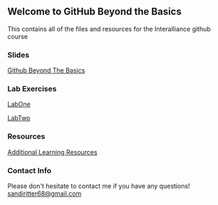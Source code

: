 ## Welcome to GitHub Beyond the Basics

This contains all of the files and resources for the Interalliance github course

### Slides
[Github Beyond The Basics](beyondTheBasics.pdf)

### Lab Exercises
[LabOne](labs/labOne.md)

[LabTwo](labs/labTwo.md)

### Resources
[Additional Learning Resources](docs/resources.md)

### Contact Info
Please don't hesitate to contact me if you have any questions!
sandiritter68@gmail.com
